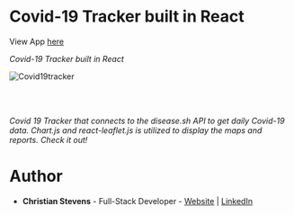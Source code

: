 <h1>Covid-19 Tracker built in React</h1>
View App <a href="https://stev1905.github.io/To-Do-App/">here</a>


<i>Covid-19 Tracker built in React</i>
<br>

![Covid19tracker](https://user-images.githubusercontent.com/13443788/105713059-acd50f80-5ee8-11eb-89cf-9d17f19c5dce.JPG)

<br><br>

<p><i>Covid 19 Tracker that connects to the disease.sh API to get daily Covid-19 data. Chart.js and react-leaflet.js is utilized to display the maps and reports. Check it out!</i></p>

<h1>Author</h1>
<ul>
  <li><b>Christian Stevens</b> - Full-Stack Developer - <a href="https://chris-thedeveloper.com/">Website</a> | <a href="https://www.linkedin.com/in/christian-stevens-34367110b/">LinkedIn</a>
</u>


